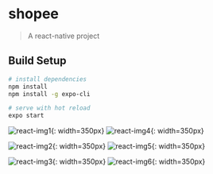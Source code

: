 # shopee

> A react-native project

## Build Setup

``` bash
# install dependencies
npm install
npm install -g expo-cli

# serve with hot reload
expo start
```

![react-img1](https://github.com/ddi6599/react-native-shopee-mini-demo/blob/master/assets/app/start.png){: width=350px}  ![react-img4](https://github.com/ddi6599/react-native-shopee-mini-demo/blob/master/assets/app/signin.png){: width=350px}

![react-img2](https://github.com/ddi6599/react-native-shopee-mini-demo/blob/master/assets/app/index.png){: width=350px}  ![react-img5](https://github.com/ddi6599/react-native-shopee-mini-demo/blob/master/assets/app/pull_refresh.png){: width=350px}

![react-img3](https://github.com/ddi6599/react-native-shopee-mini-demo/blob/master/assets/app/detail.png){: width=350px}  ![react-img6](https://github.com/ddi6599/react-native-shopee-mini-demo/blob/master/assets/app/find.png){: width=350px}
